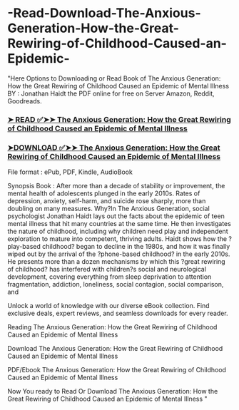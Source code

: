 # -Read-Download-The-Anxious-Generation-How-the-Great-Rewiring-of-Childhood-Caused-an-Epidemic-

"Here Options to Downloading or Read Book of The Anxious Generation: How the Great Rewiring of Childhood Caused an Epidemic of Mental Illness BY : Jonathan Haidt the PDF online for free on Server Amazon, Reddit, Goodreads.

### [➤ READ ✅➤➤ The Anxious Generation: How the Great Rewiring of Childhood Caused an Epidemic of Mental Illness](https://en.ebooksteach.xyz/?book=171681821-the-anxious-generation)
### [➤DOWNLOAD ✅➤➤ The Anxious Generation: How the Great Rewiring of Childhood Caused an Epidemic of Mental Illness](https://en.ebooksteach.xyz/?book=171681821-the-anxious-generation)

File format : ePub, PDF, Kindle, AudioBook

Synopsis Book : After more than a decade of stability or improvement, the mental health of adolescents plunged in the early 2010s. Rates of depression, anxiety, self-harm, and suicide rose sharply, more than doubling on many measures. Why?In The Anxious Generation, social psychologist Jonathan Haidt lays out the facts about the epidemic of teen mental illness that hit many countries at the same time. He then investigates the nature of childhood, including why children need play and independent exploration to mature into competent, thriving adults. Haidt shows how the ?play-based childhood? began to decline in the 1980s, and how it was finally wiped out by the arrival of the ?phone-based childhood? in the early 2010s. He presents more than a dozen mechanisms by which this ?great rewiring of childhood? has interfered with children?s social and neurological development, covering everything from sleep deprivation to attention fragmentation, addiction, loneliness, social contagion, social comparison, and 

Unlock a world of knowledge with our diverse eBook collection. Find exclusive deals, expert reviews, and seamless downloads for every reader.

Reading The Anxious Generation: How the Great Rewiring of Childhood Caused an Epidemic of Mental Illness

Download The Anxious Generation: How the Great Rewiring of Childhood Caused an Epidemic of Mental Illness

PDF/Ebook The Anxious Generation: How the Great Rewiring of Childhood Caused an Epidemic of Mental Illness

Now You ready to Read Or Download The Anxious Generation: How the Great Rewiring of Childhood Caused an Epidemic of Mental Illness
"
